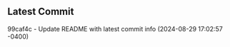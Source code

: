 
## Latest Commit
99caf4c - Update README with latest commit info (2024-08-29 17:02:57 -0400) <Yunxi-Zhou>
